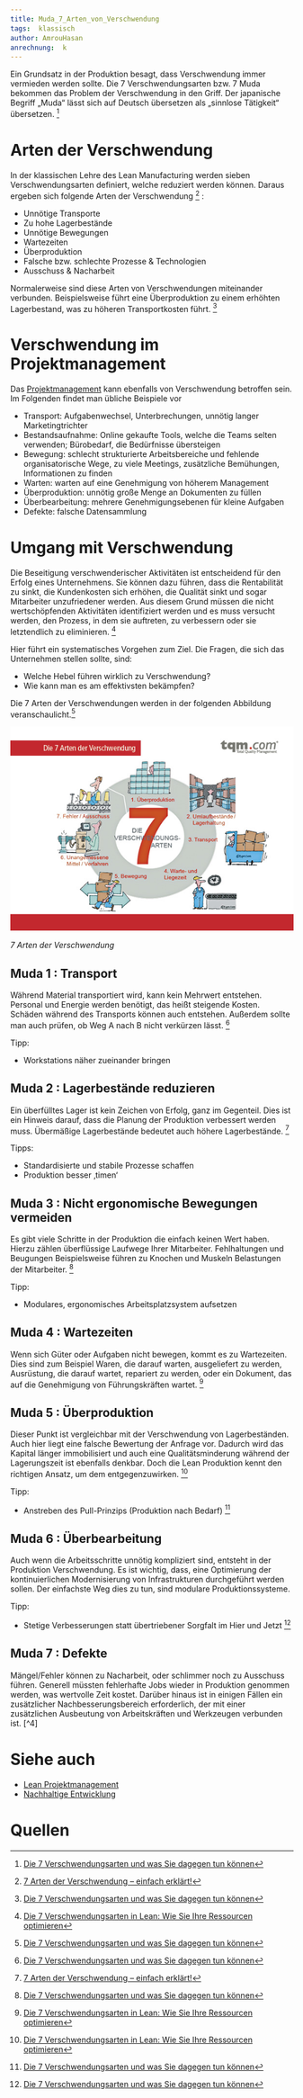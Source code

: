 ```yaml
---
title: Muda_7_Arten_von_Verschwendung
tags:  klassisch
author: AmrouHasan
anrechnung:  k
---
```


Ein Grundsatz in der Produktion besagt, dass Verschwendung immer vermieden werden sollte. Die 7 Verschwendungsarten bzw. 7 Muda bekommen das Problem der Verschwendung in den Griff. Der japanische Begriff „Muda“ lässt sich auf Deutsch übersetzen als „sinnlose Tätigkeit“ übersetzen. [^1]

# Arten der Verschwendung

In der klassischen Lehre des Lean Manufacturing werden sieben Verschwendungsarten definiert, welche reduziert werden können. Daraus ergeben sich folgende Arten der Verschwendung [^2] : 

* Unnötige Transporte
* Zu hohe Lagerbestände
* Unnötige Bewegungen
* Wartezeiten
* Überproduktion
* Falsche bzw. schlechte Prozesse & Technologien 
* Ausschuss & Nacharbeit

Normalerweise sind diese Arten von Verschwendungen miteinander verbunden. Beispielsweise führt eine Überproduktion zu einem erhöhten Lagerbestand, was zu höheren Transportkosten führt. [^1]

# Verschwendung im Projektmanagement

Das [Projektmanagement](Projektmanagement.md) kann ebenfalls von Verschwendung betroffen sein. Im Folgenden findet man übliche Beispiele vor

* Transport: Aufgabenwechsel, Unterbrechungen, unnötig langer Marketingtrichter
* Bestandsaufnahme: Online gekaufte Tools, welche die Teams selten verwenden; Bürobedarf, die Bedürfnisse übersteigen
* Bewegung: schlecht strukturierte Arbeitsbereiche und fehlende organisatorische Wege, zu viele Meetings, zusätzliche Bemühungen, Informationen zu finden
* Warten: warten auf eine Genehmigung von höherem Management
* Überproduktion: unnötig große Menge an Dokumenten zu füllen
* Überbearbeitung: mehrere Genehmigungsebenen für kleine Aufgaben
* Defekte: falsche Datensammlung

# Umgang mit Verschwendung

Die Beseitigung verschwenderischer Aktivitäten ist entscheidend für den Erfolg eines Unternehmens. Sie können dazu führen, dass die Rentabilität zu sinkt, die Kundenkosten sich erhöhen, die Qualität sinkt und sogar Mitarbeiter unzufriedener werden. Aus diesem Grund müssen die nicht wertschöpfenden Aktivitäten identifiziert werden und es muss versucht werden, den Prozess, in dem sie auftreten, zu verbessern oder sie letztendlich zu eliminieren. [^3]

Hier führt ein systematisches Vorgehen zum Ziel. Die Fragen, die sich das Unternehmen stellen sollte, sind:

* Welche Hebel führen wirklich zu Verschwendung? 
* Wie kann man es am effektivsten bekämpfen? 

Die 7 Arten der Verschwendungen werden in der folgenden Abbildung veranschaulicht.[^1]

![Beispielabbildung](Muda_7_Arten_von_Verschwendung/7_Arten_Verschwendung.jpg) 

*7 Arten der Verschwendung*

## Muda 1 : Transport

Während Material transportiert wird, kann kein Mehrwert entstehen. Personal und Energie werden benötigt, das heißt steigende Kosten. Schäden während des Transports können auch entstehen. Außerdem sollte man auch prüfen, ob Weg A nach B nicht verkürzen lässt. [^1]

Tipp: 
* Workstations näher zueinander bringen

 ## Muda 2 : Lagerbestände reduzieren

Ein überfülltes Lager ist kein Zeichen von Erfolg, ganz im Gegenteil. Dies ist ein Hinweis darauf, dass die Planung der Produktion verbessert werden muss. Übermäßige Lagerbestände bedeutet auch höhere Lagerbestände. [^2]

Tipps: 
* Standardisierte und stabile Prozesse schaffen
* Produktion besser ‚timen‘

## Muda 3 : Nicht ergonomische Bewegungen vermeiden

Es gibt viele Schritte in der Produktion die einfach keinen Wert haben. Hierzu zählen überflüssige Laufwege Ihrer Mitarbeiter. Fehlhaltungen und Beugungen Beispielsweise  führen zu Knochen und Muskeln  Belastungen der Mitarbeiter. [^1]

Tipp: 
* Modulares, ergonomisches Arbeitsplatzsystem aufsetzen

## Muda 4 : Wartezeiten

Wenn sich Güter oder Aufgaben nicht bewegen, kommt es zu Wartezeiten. Dies sind zum Beispiel Waren, die darauf warten, ausgeliefert zu werden, Ausrüstung, die darauf wartet, repariert zu werden, oder ein Dokument, das auf die Genehmigung von Führungskräften wartet. [^3]

## Muda 5 : Überproduktion
Dieser Punkt ist vergleichbar mit der Verschwendung von Lagerbeständen. Auch hier liegt eine falsche Bewertung der Anfrage vor. Dadurch wird das Kapital länger immobilisiert und auch eine Qualitätsminderung während der Lagerungszeit ist ebenfalls denkbar. Doch die Lean Produktion kennt den richtigen Ansatz, um dem entgegenzuwirken. [^3]

Tipp:
* Anstreben des Pull-Prinzips (Produktion nach Bedarf) [^1]

## Muda 6 : Überbearbeitung

Auch wenn die Arbeitsschritte unnötig kompliziert sind, entsteht in der Produktion Verschwendung. Es ist wichtig, dass, eine Optimierung der kontinuierlichen Modernisierung von Infrastrukturen durchgeführt werden sollen. Der einfachste Weg dies zu tun, sind modulare Produktionssysteme.

Tipp: 
* Stetige Verbesserungen statt übertriebener Sorgfalt im Hier und Jetzt [^1]

## Muda 7 : Defekte

Mängel/Fehler können zu Nacharbeit, oder schlimmer noch zu Ausschuss führen. Generell müssten fehlerhafte Jobs wieder in Produktion genommen werden, was wertvolle Zeit kostet. Darüber hinaus ist in einigen Fällen ein zusätzlicher Nachbesserungsbereich erforderlich, der mit einer zusätzlichen Ausbeutung von Arbeitskräften und Werkzeugen verbunden ist. [^4]

# Siehe auch

* [Lean Projektmanagement](Lean_Projektmanagement.md)
* [Nachhaltige Entwicklung](Nachhaltige_Entwicklung.md)

# Quellen

[^1]: [Die 7 Verschwendungsarten und was Sie dagegen tun können](https://www.produktion.de/technik/die-7-verschwendungsarten-und-was-sie-dagegen-tun-koennen-335.html)  
[^2]: [7 Arten der Verschwendung – einfach erklärt!](https://der-prozessmanager.de/aktuell/wissensdatenbank/arten-der-verschwendung)  
[^3]: [Die 7 Verschwendungsarten in Lean: Wie Sie Ihre Ressourcen optimieren](https://kanbanize.com/de/lean-management-de/wert-verschwendung/7-arten-der-verschwendung-nach-lean)
